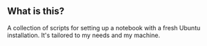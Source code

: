 ## What is this?
A collection of scripts for setting up a notebook with a fresh Ubuntu installation.
It's tailored to my needs and my machine.
